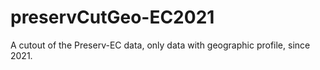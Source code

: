 # preservCutGeo-EC2021
A cutout of the Preserv-EC data, only data with geographic profile, since 2021.
